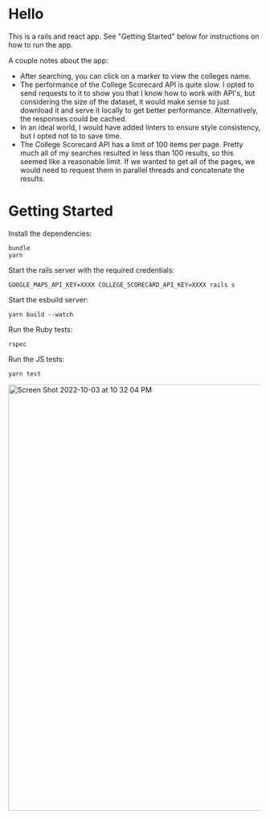 # Hello

This is a rails and react app.  See "Getting Started" below for instructions on how to run the app.

A couple notes about the app:
* After searching, you can click on a marker to view the colleges name.
* The performance of the College Scorecard API is quite slow.  I opted to send requests to it to show you that I know how to work with API's, but considering the size of the dataset, it would make sense to just download it and serve it locally to get better performance. Alternatively, the responses could be cached.
* In an ideal world, I would have added linters to ensure style consistency, but I opted not to to save time.
* The College Scorecard API has a limit of 100 items per page.  Pretty much all of my searches resulted in less than 100 results, so this seemed like a reasonable limit.  If we wanted to get all of the pages, we would need to request them in parallel threads and concatenate the results.

# Getting Started

Install the dependencies:
```
bundle
yarn
```

Start the rails server with the required credentials:
```
GOOGLE_MAPS_API_KEY=XXXX COLLEGE_SCORECARD_API_KEY=XXXX rails s
```

Start the esbuild server:
```
yarn build --watch
```

Run the Ruby tests:
```
rspec
```

Run the JS tests:
```
yarn test
```

<img width="848" alt="Screen Shot 2022-10-03 at 10 32 04 PM" src="https://user-images.githubusercontent.com/540979/193721983-111fcb7f-2409-4a8d-af0c-887d3236c7ad.png">

